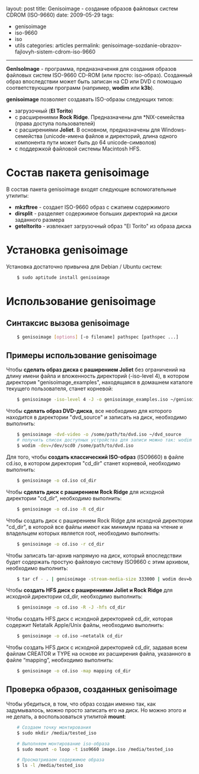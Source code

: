layout: post
title: Genisoimage - создание образов файловых систем CDROM (ISO-9660)
date: 2009-05-29
tags:
- genisoimage
-  iso-9660
-  iso
-  utils
categories: articles
permalink: genisoimage-sozdanie-obrazov-fajlovyh-sistem-cdrom-iso-9660

---

**GenIsoImage** - программа, предназначення для создания образов файловых систем ISO-9660 CD-ROM (или просто: iso-образ). Созданный образ впоследствии может быть записан на CD или DVD с помощью соответствующим программ (например, **wodim** или **k3b**). 

**genisoimage** позволяет создавать ISO-образы следующих типов: 

  - загрузочный (**El Torito**)
  - c расширениями **Rock Ridge**. Предназначены для *NIX-семейства (права доступа пользователей)
  - c расширениями **Joliet**. В основном, предназначены для Windows-семейства (unicode-имена файлов и директорий, длина одного компонента пути может быть до 64 unicode-символов)
  - с поддержкой файловой системы Macintosh HFS.

<!-- more -->

Состав пакета genisoimage
=========================

В состав пакета genisoimage входят следующие вспомогательные утилиты:

  - **mkzftree** - создает ISO-9660 образ с сжатием содержимого
  - **dirsplit** - разделяет содержимое больших директорий на диски заданного размера
  - **geteltorito** - извлекает загрузочный образ "El Torito" из образа диска

Установка genisoimage
=====================

Установка достаточно привычна для Debian / Ubuntu систем:

``` bash
    $ sudo aptitude install genisoimage
```
Использование genisoimage
=========================

Синтаксис вызова genisoimage
----------------------------

``` bash
    $ genisoimage [options] [-o filename] pathspec [pathspec ...]
```

Примеры использование genisoimage
---------------------------------

Чтобы **сделать образ диска с раширением Joliet** без ограничений на длину имени файла и вложенность директорий (-iso-level 4), в котором директория "genisoimage_examples", находящаяся в домашнем каталоге текущего пользователя, станет корневой:

``` bash
    $ genisoimage -iso-level 4 -J -o genisoimage_examples.iso ~/genisoimage_examples
```
Чтобы **сделать образ DVD-диска**, все необходимо для которого находится в директории "dvd_source" и записать на диск, необходимо выполнить:

``` bash
    $ genisoimage -dvd-video -o /some/path/to/dvd.iso ~/dvd_source
    # получить список доступных устройства для записи можно так: wodim --devices
    $ wodim -dev=/dev/scd0 /some/path/to/dvd.iso
```
Для того, чтобы **создать классический ISO-образ** (ISO9660) в файле cd.iso, в котором директория "cd_dir" станет корневой, необходимо выполнить:

``` bash
    $ genisoimage -o cd.iso cd_dir
```
Чтобы **сделать диск с раширением Rock Ridge** для исходной директории "cd_dir", необходимо выполнить:

``` bash
    $ genisoimage -o cd.iso -R cd_dir
```
Чтобы создать диск с раширением Rock Ridge для исходной директории "cd_dir", в которой все файлы имеют как минимум права на чтение и владельцем которых является root, необходимо выполнить:

``` bash
    $ genisoimage -o cd.iso -r cd_dir
```
Чтобы записать tar-архив напрямую на диск, который впоследствии будет содержать простую файловую систему ISO9660 с этим архивом, необходимо выполнить:

``` bash
    $ tar cf - . | genisoimage -stream-media-size 333000 | wodim dev=b,t,l -dao tsize=333000s -
```
Чтобы **создать HFS диск с раширениями Joliet и Rock Ridge** для исходной директории cd_dir, необходимо выполнить:

``` bash
    $ genisoimage -o cd.iso -R -J -hfs cd_dir
```
Чтобы создать HFS диск с исходной директорией cd_dir, которая содержит Netatalk Apple/Unix файлы, необходимо выполнить:

``` bash
    $ genisoimage -o cd.iso –netatalk cd_dir
```
Чтобы создать HFS диск с исходной директорией cd_dir, задавая всем файлам CREATOR и TYPE на основе их расширения файла, указанного в файле “mapping”, необходимо выполнить:

``` bash
    $ genisoimage -o cd.iso -map mapping cd_dir
```

Проверка образов, созданных genisoimage
---------------------------------------

Чтобы убедиться, в том, что образ создан именно так, как задумывалось, можно просто записать его на диск. Но можно этого и не делать, а воспользоваться утилитой **mount**:

``` bash
    # Создаем точку монтирования
    $ sudo mkdir /media/tested_iso

    # Выполняем монтирование iso-образа
    $ sudo mount -o loop -t iso9660 image.iso /media/tested_iso

    # Просматриваем содержимое образа
    $ ls -l /media/tested_iso
```
